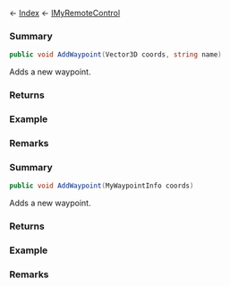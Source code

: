 ← [Index](Api-Index) ← [IMyRemoteControl](Sandbox.ModAPI.Ingame.IMyRemoteControl)

### Summary

```csharp
public void AddWaypoint(Vector3D coords, string name)
```

Adds a new waypoint.

### Returns

### Example

### Remarks

### Summary

```csharp
public void AddWaypoint(MyWaypointInfo coords)
```

Adds a new waypoint.

### Returns

### Example

### Remarks


